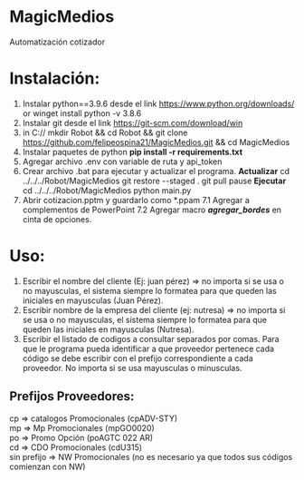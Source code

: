 # MagicMedios

Automatización cotizador

# Instalación:

1. Instalar python==3.9.6 desde el link https://www.python.org/downloads/ or winget install python -v 3.8.6
2. Instalar git desde el link https://git-scm.com/download/win
3. in C://
 mkdir Robot && cd Robot && git clone https://github.com/felipeospina21/MagicMedios.git && cd MagicMedios
4. Instalar paquetes de python **pip install -r requirements.txt**
5. Agregar archivo .env con variable de ruta y api_token
6. Crear archivo .bat para ejecutar y actualizar el programa.
  **Actualizar**
    cd ../../../Robot/MagicMedios
    git restore --staged .
    git pull
    pause
    **Ejecutar**
    cd ../../../Robot/MagicMedios
    python main.py
7. Abrir cotizacion.pptm y guardarlo como \*.ppam
  7.1 Agregar a complementos de PowerPoint 
  7.2 Agregar macro ***agregar_bordes*** en cinta de opciones.

# Uso:

1. Escribir el nombre del cliente (Ej: juan pérez) => no importa si se usa o no mayusculas, el sistema siempre lo formatea para que queden las iniciales en mayusculas (Juan Pérez).
2. Escribir nombre de la empresa del cliente (ej: nutresa) => no importa si se usa o no mayusculas, el sistema siempre lo formatea para que queden las iniciales en mayusculas (Nutresa).
3. Escribir el listado de codigos a consultar separados por comas. Para que le programa pueda identificar a que proveedor pertenece cada código se debe escribir con el prefijo correspondiente a cada proveedor. No importa si se usa mayusculas o minusculas.

## Prefijos Proveedores:

cp => catalogos Promocionales (cpADV-STY)  
mp => Mp Promocionales (mpGO0020)  
po => Promo Opción (poAGTC 022 AR)  
cd => CDO Promocionales (cdU315)  
sin prefijo => NW Promocionales (no es necesario ya que todos sus códigos comienzan con NW)
